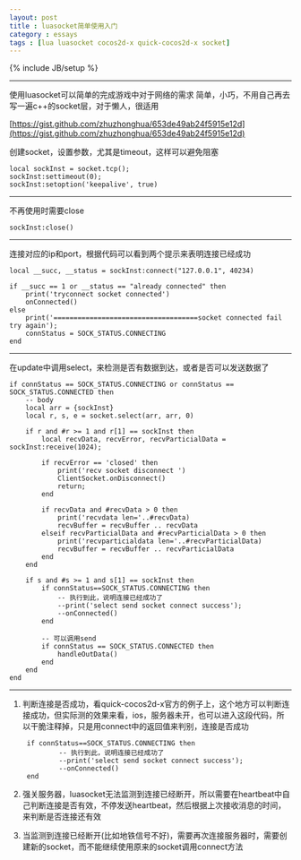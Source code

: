 ```yaml
---
layout: post
title : luasocket简单使用入门
category : essays
tags : [lua luasocket cocos2d-x quick-cocos2d-x socket]
---
```

{% include JB/setup %}


---
使用luasocket可以简单的完成游戏中对于网络的需求
简单，小巧，不用自己再去写一遍c++的socket层，对于懒人，很适用

[https://gist.github.com/zhuzhonghua/653de49ab24f5915e12d](https://gist.github.com/zhuzhonghua/653de49ab24f5915e12d)

创建socket，设置参数，尤其是timeout，这样可以避免阻塞
    
    local sockInst = socket.tcp();  
    sockInst:settimeout(0);
    sockInst:setoption('keepalive', true)
    
--- 
不再使用时需要close

    sockInst:close()
    
---
连接对应的ip和port，根据代码可以看到两个提示来表明连接已经成功

    local __succ, __status = sockInst:connect("127.0.0.1", 40234)
	
	if __succ == 1 or __status == "already connected" then	
    	print('tryconnect socket connected')
    	onConnected()
	else
		print('====================================socket connected fail try again');
		connStatus = SOCK_STATUS.CONNECTING
	end  
	
---
在update中调用select，来检测是否有数据到达，或者是否可以发送数据了
    
	if connStatus == SOCK_STATUS.CONNECTING or connStatus == SOCK_STATUS.CONNECTED then
		-- body
		local arr = {sockInst}
		local r, s, e = socket.select(arr, arr, 0)
 
		if r and #r >= 1 and r[1] == sockInst then  
		    local recvData, recvError, recvParticialData = sockInst:receive(1024);  
		  
		    if recvError == 'closed' then  
		    	print('recv socket disconnect ')
		        ClientSocket.onDisconnect()
		        return;  
		    end  
 
		    if recvData and #recvData > 0 then  
		    	print('recvdata len='..#recvData)
		        recvBuffer = recvBuffer .. recvData 
		    elseif recvParticialData and #recvParticialData > 0 then  
		    	print('recvparticialdata len='..#recvParticialData)
		        recvBuffer = recvBuffer .. recvParticialData
		    end
		end  
 
		if s and #s >= 1 and s[1] == sockInst then  
		    if connStatus==SOCK_STATUS.CONNECTING then  
		        -- 执行到此，说明连接已经成功了  
		        --print('select send socket connect success');
		        --onConnected()
		    end  
		  
		    -- 可以调用send
		    if connStatus == SOCK_STATUS.CONNECTED then
		    	handleOutData()
		    end		
		end
	end	
	
---
1. 判断连接是否成功，看quick-cocos2d-x官方的例子上，这个地方可以判断连接成功，但实际测的效果来看，ios，服务器未开，也可以进入这段代码，所以干脆注释掉，只是用connect中的返回值来判别，连接是否成功

        if connStatus==SOCK_STATUS.CONNECTING then  
		        -- 执行到此，说明连接已经成功了  
		        --print('select send socket connect success');
		        --onConnected()
		end  
		
2. 强关服务器，luasocket无法监测到连接已经断开，所以需要在heartbeat中自己判断连接是否有效，不停发送heartbeat，然后根据上次接收消息的时间，来判断是否连接还有效

3. 当监测到连接已经断开(比如地铁信号不好)，需要再次连接服务器时，需要创建新的socket，而不能继续使用原来的socket调用connect方法
